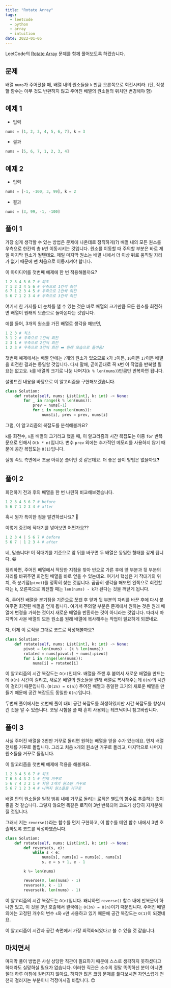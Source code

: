 ```yaml
---
title: "Rotate Array"
tags:
  - leetcode
  - python
  - array
  - intuition
date: 2022-01-05
---
```


LeetCode의 [Rotate Array](https://leetcode.com/problems/rotate-array/) 문제를 함께 풀어보도록 하겠습니다.

## 문제

배열 `nums`가 주어졌을 때, 배열 내의 원소들을 `k` 만큼 오른쪽으로 회전시켜라.
(단, 작성할 함수는 아무 것도 반환하지 않고 주어진 배열의 원소들의 위치만 변경해야 함)

## 예제 1

- 입력

```py
nums = [1, 2, 3, 4, 5, 6, 7], k = 3
```

- 결과

```py
nums = [5, 6, 7, 1, 2, 3, 4]
```

## 예제 2

- 입력

```py
nums = [-1, -100, 3, 99], k = 2
```

- 결과

```py
nums = [3, 99, -1, -100]
```

## 풀이 1

가장 쉽게 생각할 수 있는 방법은 문제에 나온데로 정직하게(?) 배열 내의 모든 원소를 우측으로 한칸씩 총 `k`번 이동시키는 것입니다.
원소를 이동할 때 주의할 부분은 바로 제일 마지막 원소가 될텐데요.
제일 마지막 원소는 배열 내에서 더 이상 뒤로 움직일 자리가 없기 때문에 맨 처음으로 이동시켜야 합니다.

이 아이디어를 첫번째 예제에 한 번 적용해볼까요?

```py
1 2 3 4 5 6 7 # 최초
7 1 2 3 4 5 6 # 우측으로 1칸씩 회전
6 7 1 2 3 4 5 # 우측으로 2칸씩 회전
5 6 7 1 2 3 4 # 우측으로 3칸씩 회전
```

여기서 한 가지를 더 눈치를 챌 수 있는 것은 바로 배열의 크기만큼 모든 원소를 회전하면 배열이 원래의 모습으로 돌아온다는 것입니다.

예를 들어, 3개의 원소를 가진 배열로 생각을 해보면,

```py
1 2 3 # 최초
3 1 2 # 우측으로 1칸씩 회전
2 3 1 # 우측으로 2칸씩 회전
1 2 3 # 우측으로 3칸씩 회전 ➡️ 원래 모습으로 돌아옴❗
```

첫번째 예제에서는 배열 안에는 `7`개의 원소가 있으므로 `k`가 `3`이든, `10`이든 `17`이든 배열을 회전한 결과는 동일할 것입니다.
다시 말해, 곧이곧대로 꼭 `k`번 이 작업을 반복할 필요는 없고요.
`k`를 배열의 크기로 나눈 나머지(`k % len(nums)`)만큼만 반복하면 됩니다.

설명드린 내용을 바탕으로 이 알고리즘을 구현해보겠습니다.

```py
class Solution:
    def rotate(self, nums: List[int], k: int) -> None:
        for _ in range(k % len(nums)):
            prev = nums[-1]
            for i in range(len(nums)):
                nums[i], prev = prev, nums[i]
```

그럼, 이 알고리즘의 복잡도를 분석해볼까요?

`k`를 회전수, `n`을 배열의 크기라고 했을 때, 이 알고리즘의 시간 복잡도는 이중 `for` 반복문으로 인해서 `O(k * n)`입니다.
변수 `prev` 외에는 추가적인 메모리를 사용하지 않기 때문에 공간 복잡도는 `O(1)`입니다.

실행 속도 측면에서 조금 아쉬운 풀이인 것 같은데요. 더 좋은 풀이 방법은 없을까요❓

## 풀이 2

회전하기 전과 후의 배열을 한 번 나린히 비교해보겠습니다.

```py
1 2 3 4 5 6 7 # before
5 6 7 1 2 3 4 # after
```

혹시 뭔가 특이한 점을 발견하셨나요? 👀

이렇게 중간에 작대기를 넣어보면 어떤가요??

```py
1 2 3 4 | 5 6 7 # before
5 6 7 | 1 2 3 4 # after
```

네, 맞습니다! 이 작대기를 기준으로 앞 뒤를 바꾸면 두 배열은 동일한 형태를 갖게 됩니다. 😁

정리하면, 주어진 배열에서 적당한 지점을 찾아 반으로 가른 후에 앞 부분과 뒷 부분의 자리를 바꿔주면 회전된 배열을 바로 얻을 수 있는데요.
여기서 핵심은 저 작대기의 위치, 즉 분기점(`pivot`)를 정확히 찾는 것입니다.
곰곰히 생각을 해보면 왼쪽으로 회전할 때는 `k`, 오른쪽으로 회전할 때는 `len(nums) - k`가 된다는 것을 깨닫게 됩니다.

즉, 주어진 배열을 분기점을 기준으로 쪼갠 후 앞과 뒷 부분의 자리를 바꾼 후에 다시 붙여주면 회전된 배열을 얻게 됩니다.
여기서 주의할 부분은 문제에서 원하는 것은 원래 배열에 변경을 가하는 것이지 새로운 배열을 반환하는 것이 아니라는 것입니다.
따라서 마지막에 사본 배열의 모든 원소를 원래 배열에 복사해주는 작업이 필요하게 되겠네요.

자, 이제 이 로직을 그대로 코드로 작성해볼까요?

```py
class Solution:
    def rotate(self, nums: List[int], k: int) -> None:
        pivot = len(nums) - (k % len(nums))
        rotated = nums[pivot:] + nums[:pivot]
        for i in range(len(nums)):
            nums[i] = rotated[i]
```

이 알고리즘의 시간 복잡도는 `O(n)`인데요. 배열을 쪼갠 후 붙여서 새로운 배열을 만드는데 `O(n)` 시간이 걸리고, 새로운 배열의 원소들을 원래 배열로 복사해주는데 `O(n)`의 시간이 걸리기 때문입니다. (`O(2n) = O(n)`)
주어진 배열과 동일한 크기의 새로운 배열을 만들기 때문에 공간 복잡도도 동일한 `O(n)`입니다.

두번째 풀이에서는 첫번째 풀이 대비 공간 복잡도를 희생하였지만 시간 복잡도를 향상시킨 것을 알 수 있습니다.
코딩 시험을 풀 때 흔히 사용되는 테크닉이니 참고바랍니다.

## 풀이 3

사실 주어진 배열을 3번만 거꾸로 돌리면 원하는 배열을 얻을 수가 있는데요.
먼저 배열 전체를 거꾸로 돌립니다.
그리고 처음 `k`개의 원소만 거꾸로 돌리고, 마지막으로 나머지 원소들을 거꾸로 돌립니다.

이 알고리즘을 첫번째 예제에 적용을 해볼께요.

```py
1 2 3 4 5 6 7 # 최초
7 6 5 4 3 2 1 # 전체 거꾸로
5 6 7 4 3 2 1 # 처음 3개의 원소만 거꾸로
5 6 7 1 2 3 4 # 나머지 원소들을 거꾸로
```

배열 안의 원소들을 일정 범위 내에 거꾸로 돌리는 로직은 별도의 함수로 추출하는 것이 좋을 것 같습니다.
그렇지 않으면 똑같은 로직이 3번 반복되어 코드가 상당히 지저분해질 것입니다.

그래서 저는 `reverse()`라는 함수를 먼저 구현하고, 이 함수를 메인 함수 내에서 3번 호출하도록 코드를 작성하였습니다.

```py
class Solution:
    def rotate(self, nums: List[int], k: int) -> None:
        def reverse(s, e):
            while s < e:
                nums[s], nums[e] = nums[e], nums[s]
                s, e = s + 1, e - 1

        k %= len(nums)

        reverse(0, len(nums) - 1)
        reverse(0, k - 1)
        reverse(k, len(nums) - 1)
```

이 알고리즘의 시간 복잡도는 `O(n)`입니다.
왜냐하면 `reverse()` 함수 내에 반복문이 하나만 있고, 이 것을 3번 호출해서 결국에는 `O(3n) = O(n)`이기 때문입니다.
주어진 배열 외에는 고정된 개수의 변수 `s`와 `e`만 사용하고 있기 때문에 공간 복잡도는 `O(1)`이 되겠네요.

이 알고리즘이 시간과 공간 측면에서 가장 최적화되었다고 볼 수 있을 것 같습니다.

## 마치면서

마지막 풀이 방법은 사실 상당한 직관이 필요하기 때문에 스스로 생각하지 못하셨다고 하더라도 실망하실 필요가 없습니다.
이러한 직관은 소수의 정말 똑똑하신 분이 아니면 절대 하루 아침에 길러지지 않아요.
하지만 많은 코딩 문제를 풀다보시면 자연스럽게 천천히 걸러지는 부분이니 걱정마시길 바랍니다. 😌
